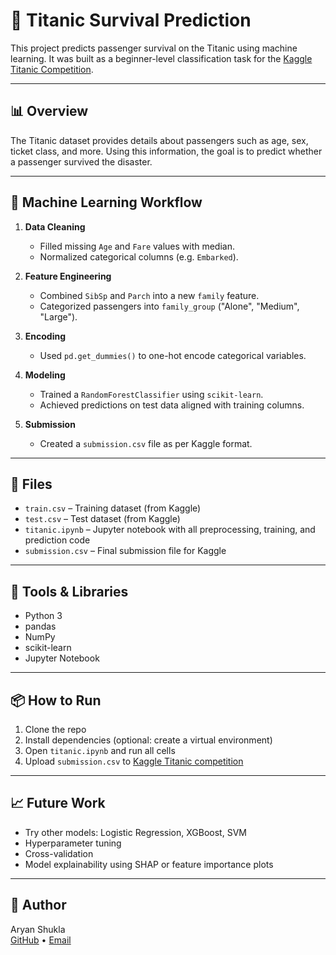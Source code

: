 # 🚢 Titanic Survival Prediction

This project predicts passenger survival on the Titanic using machine learning. It was built as a beginner-level classification task for the [Kaggle Titanic Competition](https://www.kaggle.com/competitions/titanic).

---

## 📊 Overview

The Titanic dataset provides details about passengers such as age, sex, ticket class, and more. Using this information, the goal is to predict whether a passenger survived the disaster.

---

## 🧠 Machine Learning Workflow

1. **Data Cleaning**
   - Filled missing `Age` and `Fare` values with median.
   - Normalized categorical columns (e.g. `Embarked`).

2. **Feature Engineering**
   - Combined `SibSp` and `Parch` into a new `family` feature.
   - Categorized passengers into `family_group` ("Alone", "Medium", "Large").

3. **Encoding**
   - Used `pd.get_dummies()` to one-hot encode categorical variables.

4. **Modeling**
   - Trained a `RandomForestClassifier` using `scikit-learn`.
   - Achieved predictions on test data aligned with training columns.

5. **Submission**
   - Created a `submission.csv` file as per Kaggle format.

---

## 📁 Files

- `train.csv` – Training dataset (from Kaggle)
- `test.csv` – Test dataset (from Kaggle)
- `titanic.ipynb` – Jupyter notebook with all preprocessing, training, and prediction code
- `submission.csv` – Final submission file for Kaggle

---

## 🧰 Tools & Libraries

- Python 3
- pandas
- NumPy
- scikit-learn
- Jupyter Notebook

---

## 📦 How to Run

1. Clone the repo
2. Install dependencies (optional: create a virtual environment)
3. Open `titanic.ipynb` and run all cells
4. Upload `submission.csv` to [Kaggle Titanic competition](https://www.kaggle.com/competitions/titanic)

---

## 📈 Future Work

- Try other models: Logistic Regression, XGBoost, SVM
- Hyperparameter tuning
- Cross-validation
- Model explainability using SHAP or feature importance plots

---

## 👤 Author

Aryan Shukla  
[GitHub](https://github.com/Indecre) • [Email](mailto:aryanshukla20102006@gmail.com)

